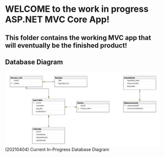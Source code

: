 # WELCOME to the work in progress ASP.NET MVC Core App!

## This folder contains the working MVC app that will eventually be the finished product!

## Database Diagram
![](https://github.com/gabrielhager/Sous_Cloud_Pantry_Manger/blob/main/database/Database%20Diagram.JPG)
(20210404) Current In-Progress Database Diagram
